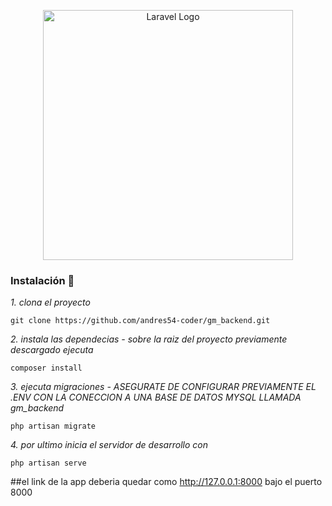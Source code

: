 <p align="center"><a href="https://laravel.com" target="_blank"><img src="https://raw.githubusercontent.com/laravel/art/master/logo-lockup/5%20SVG/2%20CMYK/1%20Full%20Color/laravel-logolockup-cmyk-red.svg" width="400" alt="Laravel Logo"></a></p>


### Instalación 🔧

_1. clona el proyecto_

```
git clone https://github.com/andres54-coder/gm_backend.git
```
_2. instala las dependecias - sobre la raiz del proyecto previamente descargado ejecuta_

```
composer install 
```
_3. ejecuta migraciones - ASEGURATE DE CONFIGURAR PREVIAMENTE EL .ENV CON LA CONECCION A UNA BASE DE DATOS MYSQL LLAMADA gm_backend_

```
php artisan migrate
```
_4. por ultimo inicia el servidor de desarrollo con_

```
php artisan serve
```
##el link de la app deberia quedar como http://127.0.0.1:8000 bajo el puerto 8000
